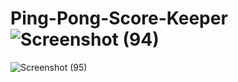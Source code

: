 # Ping-Pong-Score-Keeper![Screenshot (94)](https://user-images.githubusercontent.com/76178523/178108347-687562b6-753c-4114-82f9-4cc2e0732618.png)
![Screenshot (95)](https://user-images.githubusercontent.com/76178523/178108350-c08fb595-4f9a-4a09-a428-954e33b91bdc.png)
